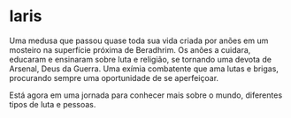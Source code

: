 # Iaris

Uma medusa que passou quase toda sua vida criada por anões em um mosteiro na superfície próxima de Beradhrim. Os anões a cuidara, educaram e ensinaram sobre luta e religião, se tornando uma devota de Arsenal, Deus da Guerra. Uma exímia combatente que ama lutas e brigas, procurando sempre uma oportunidade de se aperfeiçoar.

Está agora em uma jornada para conhecer mais sobre o mundo, diferentes tipos de luta e pessoas.
